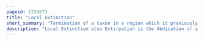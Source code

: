 ```yaml
---
pageid: 1231673
title: "Local extinction"
short_summary: "Termination of a taxon in a region which it previously inhabited"
description: "Local Extinction also Extirpation is the Abdication of a Species in a Chosen geographic Area of Study even if it still exists elsewhere. Local Extinctions are contrasted with global Extinctions."
---
```

